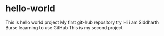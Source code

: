 # hello-world
This is hello  world project
My first git-hub repository try 
Hi i am Siddharth Burse leaarning to use GitHub
This is my second project 
